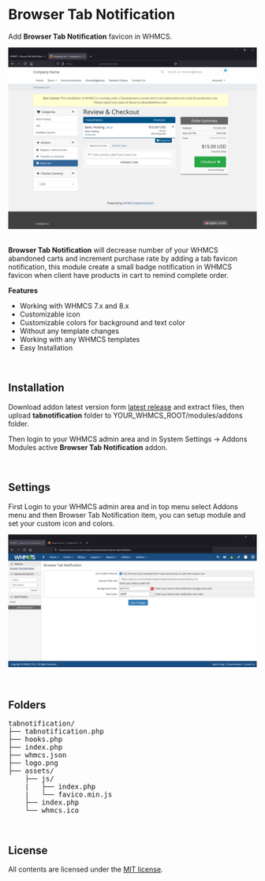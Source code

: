 # Browser Tab Notification
Add **Browser Tab Notification** favicon in WHMCS.

![Screenshot](front.png)
<br />
<br />

**Browser Tab Notification** will decrease number of your WHMCS abandoned carts and increment purchase rate by adding a tab favicon notification, this module create a small badge notification in WHMCS favicon when client have products in cart to remind complete order.

**Features**

- Working with WHMCS 7.x and 8.x
- Customizable icon
- Customizable colors for background and text color
- Without any template changes
- Working with any WHMCS templates
- Easy Installation

<br />

## Installation

Download addon latest version form [latest release](https://github.com/farzadkhaledi/tabnotification/releases/latest) and extract files, then upload **tabnotification** folder to YOUR_WHMCS_ROOT/modules/addons folder.

Then login to your WHMCS admin area and in System Settings -> Addons Modules active **Browser Tab Notification** addon.

<br />

## Settings

First Login to your WHMCS admin area and in top menu select Addons menu and then Browser Tab Notification item, you can setup module and set your custom icon and colors.

![Screenshot](back.png)

<br />

## Folders

<pre>
tabnotification/
├── tabnotification.php
├── hooks.php
├── index.php
├── whmcs.json
├── logo.png
├── assets/
    ├── js/
    |   ├── index.php
    |   └── favico.min.js
    ├── index.php
    └── whmcs.ico
</pre>

<br />

## License

All contents are licensed under the [MIT license].

[mit license]: LICENSE
